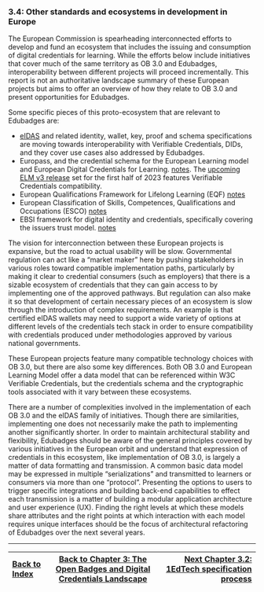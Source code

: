 ### 3.4: Other standards and ecosystems in development in Europe

The European Commission is spearheading interconnected efforts to develop and fund an ecosystem that includes the issuing and consumption of digital credentials for learning. While the efforts below include initiatives that cover much of the same territory as OB 3.0 and Edubadges, interoperability between different projects will proceed incrementally. This report is not an authoritative landscape summary of these European projects but aims to offer an overview of how they relate to OB 3.0 and present opportunities for Edubadges.

Some specific pieces of this proto-ecosystem that are relevant to Edubadges are:

*   [eIDAS](https://www.eid.as/) and related identity, wallet, key, proof and schema specifications are moving towards interoperability with Verifiable Credentials, DIDs, and they cover use cases also addressed by Edubadges.
*   Europass, and the credential schema for the European Learning model and European Digital Credentials for Learning. [notes](https://europa.eu/europass/en/europass-tools/digital-credentials). The [upcoming ELM v3 release](https://europa.eu/europass/en/news/upcoming-launch-european-learning-model-v3) set for the first half of 2023 features Verifiable Credentials compatibility.
*   European Qualifications Framework for Lifelong Learning (EQF) [notes](https://europa.eu/europass/en/europass-tools/european-qualifications-framework)
*   European Classification of Skills, Competences, Qualifications and Occupations (ESCO) [notes](https://ec.europa.eu/esco/portal/home)
*   EBSI framework for digital identity and credentials, specifically covering the issuers trust model. [notes](https://ec.europa.eu/digital-building-blocks/wikis/display/EBSIDOC/)

The vision for interconnection between these European projects is expansive, but the road to actual usability will be slow. Governmental regulation can act like a “market maker” here by pushing stakeholders in various roles toward compatible implementation paths, particularly by making it clear to credential consumers (such as employers) that there is a sizable ecosystem of credentials that they can gain access to by implementing one of the approved pathways. But regulation can also make it so that development of certain necessary pieces of an ecosystem is slow through the introduction of complex requirements. An example is that certified eIDAS wallets may need to support a wide variety of options at different levels of the credentials tech stack in order to ensure compatibility with credentials produced under methodologies approved by various national governments.

These European projects feature many compatible technology choices with OB 3.0, but there are also some key differences. Both OB 3.0 and European Learning Model offer a data model that can be referenced within W3C Verifiable Credentials, but the credentials schema and the cryptographic tools associated with it vary between these ecosystems.

There are a number of complexities involved in the implementation of each OB 3.0 and the eIDAS family of initiatives. Though there are similarities, implementing one does not necessarily make the path to implementing another significantly shorter. In order to maintain architectural stability and flexibility, Edubadges should be aware of the general principles covered by various initiatives in the European orbit and understand that expression of credentials in this ecosystem, like implementation of OB 3.0, is largely a matter of data formatting and transmission. A common basic data model may be expressed in multiple “serializations” and transmitted to learners or consumers via more than one “protocol”. Presenting the options to users to trigger specific integrations and building back-end capabilities to effect each transmission is a matter of building a modular application architecture and user experience (UX). Finding the right levels at which these models share attributes and the right points at which interaction with each model requires unique interfaces should be the focus of architectural refactoring of Edubadges over the next several years.


---

| [Back to Index](README.md)   | [Back to Chapter 3: The Open Badges and Digital Credentials Landscape](30-the-open-badges-and-digital-credentials-landscape.md) |    [Next Chapter 3.2: 1EdTech specification process](32-1edtech-specification-process.md) |
| :--- |  :---:  | ---: |
